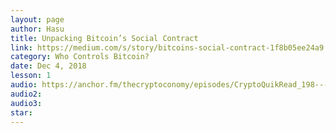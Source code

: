 ```yaml
---
layout: page
author: Hasu
title: Unpacking Bitcoin’s Social Contract
link: https://medium.com/s/story/bitcoins-social-contract-1f8b05ee24a9
category: Who Controls Bitcoin?
date: Dec 4, 2018
lesson: 1
audio: https://anchor.fm/thecryptoconomy/episodes/CryptoQuikRead_198---Unpacking-Bitcoins-Social-Contract-Hasu-e2oct5/a-a7k54h
audio2: 
audio3: 
star: 
---
```

